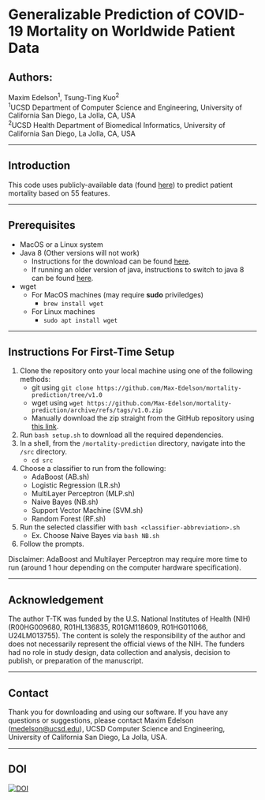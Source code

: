 # Generalizable Prediction of COVID-19 Mortality on Worldwide Patient Data

## Authors:
Maxim Edelson<sup>1</sup>, Tsung-Ting Kuo<sup>2</sup> <br>
<sup>1</sup>UCSD Department of Computer Science and Engineering, University of California San Diego, La Jolla, CA, USA <br>
<sup>2</sup>UCSD Health Department of Biomedical Informatics, University of California San Diego, La Jolla, CA, USA

---

## Introduction
This code uses publicly-available data (found [here](https://github.com/beoutbreakprepared/nCoV2019)) to predict patient mortality based on 55 features.

---

## Prerequisites
  - MacOS or a Linux system
  - Java 8 (Other versions will not work)
    - Instructions for the download can be found [here](https://stackoverflow.com/questions/24342886/how-to-install-java-8-on-mac).
    - If running an older version of java, instructions to switch to java 8 can be found [here](https://stackoverflow.com/questions/21964709/how-to-set-or-change-the-default-java-jdk-version-on-macos).
  - wget
    - For MacOS machines (may require **sudo** priviledges)
      - `brew install wget`
    - For Linux machines
      - `sudo apt install wget`

---

## Instructions For First-Time Setup
1. Clone the repository onto your local machine using one of the following methods:
   -  git using `git clone https://github.com/Max-Edelson/mortality-prediction/tree/v1.0`
   - wget using `wget https://github.com/Max-Edelson/mortality-prediction/archive/refs/tags/v1.0.zip`
   - Manually download the zip straight from the GitHub repository using [this link](https://github.com/Max-Edelson/mortality-prediction/tree/v1.0). 
2. Run `bash setup.sh` to download all the required dependencies.
3. In a shell, from the `/mortality-prediction` directory, navigate into the `/src` directory.
   - `cd src`
4. Choose a classifier to run from the following:
   - AdaBoost (AB.sh)
   - Logistic Regression (LR.sh)
   - MultiLayer Perceptron (MLP.sh)
   - Naive Bayes (NB.sh)
   - Support Vector Machine (SVM.sh)
   - Random Forest (RF.sh)
5.  Run the selected classifier with `bash <classifier-abbreviation>.sh`
    -  Ex. Choose Naive Bayes via `bash NB.sh`
6.  Follow the prompts.

Disclaimer: AdaBoost and Multilayer Perceptron may require more time to run (around 1 hour depending on the computer hardware specification).

---

## Acknowledgement
The author T-TK was funded by the U.S. National Institutes of Health (NIH) (R00HG009680, R01HL136835, R01GM118609, R01HG011066, U24LM013755). The content is solely the responsibility of the author and does not necessarily represent the official views of the NIH. The funders had no role in study design, data collection and analysis, decision to publish, or preparation of the manuscript.

---

## Contact
Thank you for downloading and using our software. If you have any questions or suggestions, please contact Maxim Edelson (medelson@ucsd.edu), UCSD Computer Science and Engineering, University of California San Diego, La Jolla, USA.

--- 

## DOI
[![DOI](https://zenodo.org/badge/DOI/10.5281/zenodo.6336231.svg)](https://doi.org/10.5281/zenodo.6336231)
